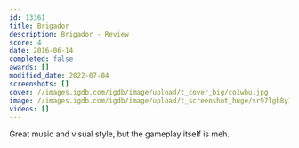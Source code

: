 ```yaml
---
id: 13361
title: Brigador
description: Brigador - Review
score: 4
date: 2016-06-14
completed: false
awards: []
modified_date: 2022-07-04
screenshots: []
cover: //images.igdb.com/igdb/image/upload/t_cover_big/co1wbu.jpg
image: //images.igdb.com/igdb/image/upload/t_screenshot_huge/sr97lgh8y1yiq2voaldy.jpg
videos: []
---
```

Great music and visual style, but the gameplay itself is meh.